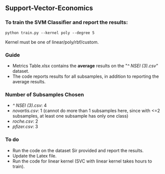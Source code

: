 ## Support-Vector-Economics

### To train the SVM Classifier and report the results:

```
python train.py --kernel poly --degree 5
```
Kernel must be one of linear/poly/rbf/custom.


### Guide

- Metrics Table.xlsx contains the **average** results on the "*^ NSEI (3).csv*" dataset.
- The code reports results for all subsamples, in addition to reporting the average results.


### Number of Subsamples Chosen
- *^ NSEI (3).csv*: 4 
- *novartis.csv*: 1 (cannot do more than 1 subsamples here, since with <=2 subsamples, at least one subsample has only one class)
- *roche.csv*: 2
- *pfizer.csv*: 3
### To do

- Run the code on the dataset Sir provided and report the results.
- Update the Latex file.
- Run the code for linear kernel (SVC with linear kernel takes hours to train).
